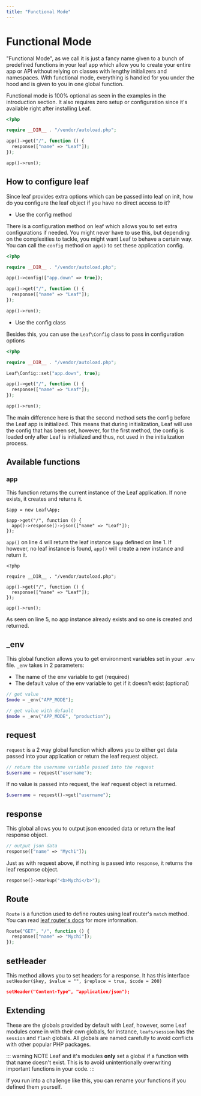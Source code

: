 ```yaml
---
title: "Functional Mode"
---
```


# Functional Mode

"Functional Mode", as we call it is just a fancy name given to a bunch of predefined functions in your leaf app which allow you to create your entire app or API without relying on classes with lengthy initializers and namespaces. With functional mode, everything is handled for you under the hood and is given to you in one global function.

Functional mode is 100% optional as seen in the examples in the introduction section. It also requires zero setup or configuration since it's available right after installing Leaf.

```php
<?php

require __DIR__ . "/vendor/autoload.php";

app()->get("/", function () {
  response(["name" => "Leaf"]);
});

app()->run();
```

## How to configure leaf

Since leaf provides extra options which can be passed into leaf on init, how do you configure the leaf object if you have no direct access to it?

- Use the config method

There is a configuration method on leaf which allows you to set extra configurations if needed. You might never have to use this, but depending on the complexities to tackle, you might want Leaf to behave a certain way. You can call the `config` method on `app()` to set these application config.

```php
<?php

require __DIR__ . "/vendor/autoload.php";

app()->config(["app.down" => true]);

app()->get("/", function () {
  response(["name" => "Leaf"]);
});

app()->run();
```

- Use the config class

Besides this, you can use the `Leaf\Config` class to pass in configuration options

```php
<?php

require __DIR__ . "/vendor/autoload.php";

Leaf\Config::set("app.down", true);

app()->get("/", function () {
  response(["name" => "Leaf"]);
});

app()->run();
```

The main difference here is that the second method sets the config before the Leaf app is initialized. This means that during initialization, Leaf will use the config that has been set, however, for the first method, the config is loaded only after Leaf is initialized and thus, not used in the initialization process.

## Available functions

### app

This function returns the current instance of the Leaf application. If none exists, it creates and returns it.

```php{4}
$app = new Leaf\App;

$app->get("/", function () {
  app()->response()->json(["name" => "Leaf"]);
});
```

`app()` on line 4 will return the leaf instance `$app` defined on line 1. If however, no leaf instance is found, `app()` will create a new instance and return it.

```php{5}
<?php

require __DIR__ . "/vendor/autoload.php";

app()->get("/", function () {
  response(["name" => "Leaf"]);
});

app()->run();
```

As seen on line 5, no app instance already exists and so one is created and returned.

## _env

This global function allows you to get environment variables set in your `.env` file. `_env` takes in 2 parameters:

- The name of the env variable to get (required)
- The default value of the env variable to get if it doesn't exist (optional)

```php
// get value
$mode = _env("APP_MODE");

// get value with default
$mode = _env("APP_MODE", "production");
```

## request

`request` is a 2 way global function which allows you to either get data passed into your application or return the leaf request object.

```php
// return the username variable passed into the request
$username = request("username");
```

If no value is passed into request, the leaf request object is returned.

```php
$username = request()->get("username");
```

## response

This global allows you to output json encoded data or return the leaf response object.

```php
// output json data
response(["name" => "Mychi"]);
```

Just as with request above, if nothing is passed into `response`, it returns the leaf response object.

```php
response()->markup("<b>Mychi</b>");
```

## Route

`Route` is a function used to define routes using leaf router's `match` method. You can read [leaf router's docs](/docs/routing/) for more information.

```php
Route("GET", "/", function () {
  response(["name" => "Mychi"]);
});
```

## setHeader

This method allows you to set headers for a response. It has this interface `setHeader($key, $value = "", $replace = true, $code = 200)`

```json
setHeader("Content-Type", "application/json");
```

## Extending

These are the globals provided by default with Leaf, however, some Leaf modules come in with their own globals, for instance, `leafs/session` has the `session` and `flash` globals. All globals are named carefully to avoid conflicts with other popular PHP packages.

::: warning NOTE
Leaf and it's modules **only** set a global if a function with that name doesn't exist. This is to avoid unintentionally overwriting important functions in your code.
:::

If you run into a challenge like this, you can rename your functions if you defined them yourself.

